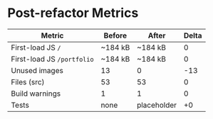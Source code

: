 # Post-refactor Metrics

| Metric | Before | After | Delta |
| ------ | ------ | ----- | ----- |
| First-load JS `/` | ~184 kB | ~184 kB | 0 |
| First-load JS `/portfolio` | ~184 kB | ~184 kB | 0 |
| Unused images | 13 | 0 | -13 |
| Files (src) | 53 | 53 | 0 |
| Build warnings | 1 | 1 | 0 |
| Tests | none | placeholder | +0 |
